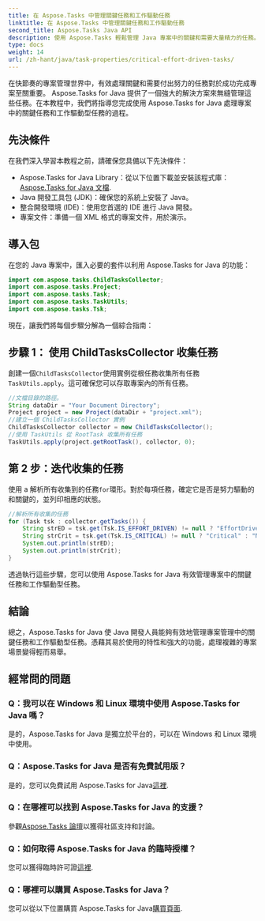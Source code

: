 ```yaml
---
title: 在 Aspose.Tasks 中管理關鍵任務和工作驅動任務
linktitle: 在 Aspose.Tasks 中管理關鍵任務和工作驅動任務
second_title: Aspose.Tasks Java API
description: 使用 Aspose.Tasks 輕鬆管理 Java 專案中的關鍵和需要大量精力的任務。下載該庫並增強您的專案管理能力。
type: docs
weight: 14
url: /zh-hant/java/task-properties/critical-effort-driven-tasks/
---
```

在快節奏的專案管理世界中，有效處理關鍵和需要付出努力的任務對於成功完成專案至關重要。 Aspose.Tasks for Java 提供了一個強大的解決方案來無縫管理這些任務。在本教程中，我們將指導您完成使用 Aspose.Tasks for Java 處理專案中的關鍵任務和工作驅動型任務的過程。
## 先決條件
在我們深入學習本教程之前，請確保您具備以下先決條件：
- Aspose.Tasks for Java Library：從以下位置下載並安裝該程式庫：[Aspose.Tasks for Java 文檔](https://reference.aspose.com/tasks/java/).
- Java 開發工具包 (JDK)：確保您的系統上安裝了 Java。
- 整合開發環境 (IDE)：使用您首選的 IDE 進行 Java 開發。
- 專案文件：準備一個 XML 格式的專案文件，用於演示。
## 導入包
在您的 Java 專案中，匯入必要的套件以利用 Aspose.Tasks for Java 的功能：
```java
import com.aspose.tasks.ChildTasksCollector;
import com.aspose.tasks.Project;
import com.aspose.tasks.Task;
import com.aspose.tasks.TaskUtils;
import com.aspose.tasks.Tsk;
```
現在，讓我們將每個步驟分解為一個綜合指南：
## 步驟 1： 使用 ChildTasksCollector 收集任務
創建一個`ChildTasksCollector`使用實例從根任務收集所有任務`TaskUtils.apply`。這可確保您可以存取專案內的所有任務。
```java
//文檔目錄的路徑。
String dataDir = "Your Document Directory";
Project project = new Project(dataDir + "project.xml");
//建立一個 ChildTasksCollector 實例
ChildTasksCollector collector = new ChildTasksCollector();
//使用 TaskUtils 從 RootTask 收集所有任務
TaskUtils.apply(project.getRootTask(), collector, 0);
```
## 第 2 步：迭代收集的任務
使用 a 解析所有收集到的任務`for`環形。對於每項任務，確定它是否是努力驅動的和關鍵的，並列印相應的狀態。
```java
//解析所有收集的任務
for (Task tsk : collector.getTasks()) {
    String strED = tsk.get(Tsk.IS_EFFORT_DRIVEN) != null ? "EffortDriven" : "Non-EffortDriven";
    String strCrit = tsk.get(Tsk.IS_CRITICAL) != null ? "Critical" : "Non-Critical";
    System.out.println(strED);
    System.out.println(strCrit);
}
```
透過執行這些步驟，您可以使用 Aspose.Tasks for Java 有效管理專案中的關鍵任務和工作驅動型任務。
## 結論
總之，Aspose.Tasks for Java 使 Java 開發人員能夠有效地管理專案管理中的關鍵任務和工作驅動型任務。憑藉其易於使用的特性和強大的功能，處理複雜的專案場景變得輕而易舉。
## 經常問的問題
### Q：我可以在 Windows 和 Linux 環境中使用 Aspose.Tasks for Java 嗎？
是的，Aspose.Tasks for Java 是獨立於平台的，可以在 Windows 和 Linux 環境中使用。
### Q：Aspose.Tasks for Java 是否有免費試用版？
是的，您可以免費試用 Aspose.Tasks for Java[這裡](https://releases.aspose.com/).
### Q：在哪裡可以找到 Aspose.Tasks for Java 的支援？
參觀[Aspose.Tasks 論壇](https://forum.aspose.com/c/tasks/15)以獲得社區支持和討論。
### Q：如何取得 Aspose.Tasks for Java 的臨時授權？
您可以獲得臨時許可證[這裡](https://purchase.aspose.com/temporary-license/).
### Q：哪裡可以購買 Aspose.Tasks for Java？
您可以從以下位置購買 Aspose.Tasks for Java[購買頁面](https://purchase.aspose.com/buy).